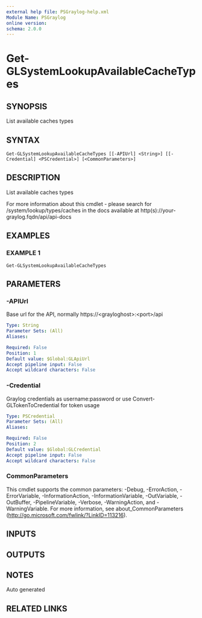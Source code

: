 ```yaml
---
external help file: PSGraylog-help.xml
Module Name: PSGraylog
online version:
schema: 2.0.0
---
```


# Get-GLSystemLookupAvailableCacheTypes

## SYNOPSIS
List available caches types

## SYNTAX

```
Get-GLSystemLookupAvailableCacheTypes [[-APIUrl] <String>] [[-Credential] <PSCredential>] [<CommonParameters>]
```

## DESCRIPTION
List available caches types


For more information about this cmdlet - please search for /system/lookup/types/caches in the docs available at http(s)://your-graylog.fqdn/api/api-docs

## EXAMPLES

### EXAMPLE 1
```
Get-GLSystemLookupAvailableCacheTypes
```

## PARAMETERS

### -APIUrl
Base url for the API, normally https://\<grayloghost\>:\<port\>/api

```yaml
Type: String
Parameter Sets: (All)
Aliases:

Required: False
Position: 1
Default value: $Global:GLApiUrl
Accept pipeline input: False
Accept wildcard characters: False
```

### -Credential
Graylog credentials as username:password or use Convert-GLTokenToCredential for token usage

```yaml
Type: PSCredential
Parameter Sets: (All)
Aliases:

Required: False
Position: 2
Default value: $Global:GLCredential
Accept pipeline input: False
Accept wildcard characters: False
```

### CommonParameters
This cmdlet supports the common parameters: -Debug, -ErrorAction, -ErrorVariable, -InformationAction, -InformationVariable, -OutVariable, -OutBuffer, -PipelineVariable, -Verbose, -WarningAction, and -WarningVariable. For more information, see about_CommonParameters (http://go.microsoft.com/fwlink/?LinkID=113216).

## INPUTS

## OUTPUTS

## NOTES
Auto generated

## RELATED LINKS
